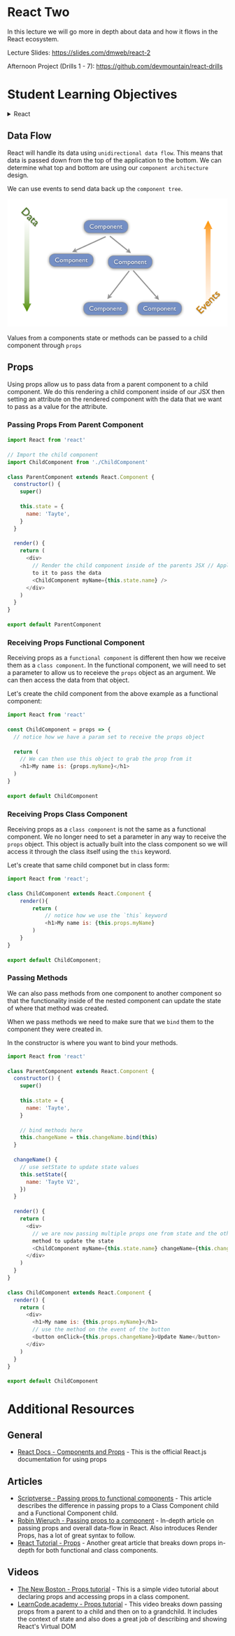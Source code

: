 # React Two

In this lecture we will go more in depth about data and how it flows in the React ecosystem.

Lecture Slides: https://slides.com/dmweb/react-2

Afternoon Project (Drills 1 - 7): https://github.com/devmountain/react-drills

# Student Learning Objectives

<details>
    <summary>React</summary>
    <ul>
        <li>Student can pass hard coded data via props</li>
        <li>Student can pass data from state via props</li>
        <li>Student can pass functions via props</li>
        <li>Student can bind functions</li>
        <li>Student understands they need to bind any function passed as a prop</li>
        <li>Student can access this.props in a child to get data from the parent</li>
        <li>Student can invoke a function from a parent that was passed via props</li>
        <li>Student can pass data back to a parent via a props function</li>
    </ul>
</details>

## Data Flow

React will handle its data using `unidirectional data flow`. This means that data is passed down from the top of the application to the bottom. We can determine what top and bottom are using our `component architecture` design.

We can use events to send data back up the `component tree`.

![DataFlow](images/dataflow.png)

Values from a components state or methods can be passed to a child component through `props`

## Props

Using props allow us to pass data from a parent component to a child component. We do this rendering a child component inside of our JSX then setting an attribute on the rendered component with the data that we want to pass as a value for the attribute.

### Passing Props From Parent Component

```javascript
import React from 'react'

// Import the child component
import ChildComponent from './ChildComponent'

class ParentComponent extends React.Component {
  constructor() {
    super()

    this.state = {
      name: 'Tayte',
    }
  }

  render() {
    return (
      <div>
        // Render the child component inside of the parents JSX // Apply props
        to it to pass the data
        <ChildComponent myName={this.state.name} />
      </div>
    )
  }
}

export default ParentComponent
```

### Receiving Props Functional Component

Receiving props as a `functional component` is different then how we receive them as a `class component`. In the functional component, we will need to set a parameter to allow us to receieve the `props` object as an argument. We can then access the data from that object.

Let's create the child component from the above example as a functional component:

```javascript
import React from 'react'

const ChildComponent = props => {
  // notice how we have a param set to receive the props object

  return (
    // We can then use this object to grab the prop from it
    <h1>My name is: {props.myName}</h1>
  )
}

export default ChildComponent
```

### Receiving Props Class Component

Receiving props as a `class component` is not the same as a functional component. We no longer need to set a parameter in any way to receive the `props` object. This object is actually built into the class component so we will access it through the class itself using the `this` keyword.

Let's create that same child componet but in class form:

```javascript
import React from 'react';

class ChildComponent extends React.Component {
    render(){
        return (
            // notice how we use the `this` keyword
            <h1>My name is: {this.props.myName}
        )
    }
}

export default ChildComponent;
```

### Passing Methods

We can also pass methods from one component to another component so that the functionality inside of the nested component can update the state of where that method was created.

When we pass methods we need to make sure that we `bind` them to the component they were created in.

In the constructor is where you want to bind your methods.

```javascript
import React from 'react'

class ParentComponent extends React.Component {
  constructor() {
    super()

    this.state = {
      name: 'Tayte',
    }

    // bind methods here
    this.changeName = this.changeName.bind(this)
  }

  changeName() {
    // use setState to update state values
    this.setState({
      name: 'Tayte V2',
    })
  }

  render() {
    return (
      <div>
        // we are now passing multiple props one from state and the other the
        method to update the state
        <ChildComponent myName={this.state.name} changeName={this.changeName} />
      </div>
    )
  }
}

class ChildComponent extends React.Component {
  render() {
    return (
      <div>
        <h1>My name is: {this.props.myName}</h1>
        // use the method on the event of the button
        <button onClick={this.props.changeName}>Update Name</button>
      </div>
    )
  }
}

export default ChildComponent
```

# Additional Resources

## General

- [React Docs - Components and Props](https://reactjs.org/docs/components-and-props.html) - This is the official React.js documentation for using props

## Articles

- [Scriptverse - Passing props to functional components](https://scriptverse.academy/tutorials/reactjs-pass-props-to-functional-component.html) - This article describes the difference in passing props to a Class Component child and a Functional Component child.
- [Robin Wieruch - Passing props to a component](https://www.robinwieruch.de/react-pass-props-to-component) - In-depth article on passing props and overall data-flow in React. Also introduces Render Props, has a lot of great syntax to follow.
- [React Tutorial - Props](http://www.reactjstutorial.net/props.html) - Another great article that breaks down props in-depth for both functional and class components.

## Videos

- [The New Boston - Props tutorial](https://www.youtube.com/watch?v=i1PLMgtG5Qo) - This is a simple video tutorial about declaring props and accessing props in a class component.
- [LearnCode.academy - Props tutorial](https://www.youtube.com/watch?v=qh3dYM6Keuw) - This video breaks down passing props from a parent to a child and then on to a grandchild. It includes the context of state and also does a great job of describing and showing React's Virtual DOM
